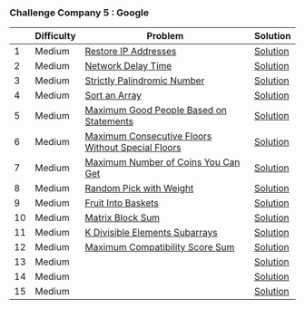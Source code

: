 ### Challenge Company 5 : Google

|  | Difficulty | Problem | Solution |
| --- | --- | --- | --- |
| 1 | Medium | [Restore IP Addresses](https://leetcode.com/problems/restore-ip-addresses/) | [Solution](https://github.com/uzma024/6companies30days/blob/main/Google/Restore_IP_Addresses.cpp)
| 2 | Medium | [Network Delay Time](https://leetcode.com/problems/network-delay-time/) | [Solution](https://github.com/uzma024/6companies30days/blob/main/Google/Network_Delay_Time.cpp)
| 3 | Medium | [Strictly Palindromic Number](https://leetcode.com/problems/strictly-palindromic-number/) | [Solution](https://github.com/uzma024/6companies30days/blob/main/Google/Strictly_Palindromic_Number.cpp)
| 4 | Medium | [Sort an Array](https://leetcode.com/problems/sort-an-array/) | [Solution](https://github.com/uzma024/6companies30days/blob/main/Google/Sort_an_Array.cpp)
| 5 | Medium | [Maximum Good People Based on Statements](https://leetcode.com/problems/maximum-good-people-based-on-statements/) | [Solution](https://github.com/uzma024/6companies30days/blob/main/Google/Maximum_Good_People_Based_on_Statements.cpp)
| 6 | Medium | [Maximum Consecutive Floors Without Special Floors](https://leetcode.com/problems/maximum-consecutive-floors-without-special-floors/) | [Solution](https://github.com/uzma024/6companies30days/blob/main/Google/Maximum_Consecutive_Floors_Without_Special_Floors.cpp)
| 7 | Medium | [Maximum Number of Coins You Can Get](https://leetcode.com/problems/maximum-number-of-coins-you-can-get/) | [Solution](https://github.com/uzma024/6companies30days/blob/main/Google/Maximum_Number_of_Coins_You_Can_Get.cpp)
| 8 | Medium | [Random Pick with Weight](https://leetcode.com/problems/random-pick-with-weight/) | [Solution](https://github.com/uzma024/6companies30days/blob/main/Google/Random_Pick_with_Weight.cpp)
| 9 | Medium | [Fruit Into Baskets](https://leetcode.com/problems/fruit-into-baskets/) | [Solution](https://github.com/uzma024/6companies30days/blob/main/Google/Fruit_Into_Baskets.cpp)
| 10 | Medium | [Matrix Block Sum](https://leetcode.com/problems/matrix-block-sum/) | [Solution](https://github.com/uzma024/6companies30days/blob/main/Google/Matrix_Block_Sum.cpp)
| 11 | Medium | [K Divisible Elements Subarrays](https://leetcode.com/problems/k-divisible-elements-subarrays/) | [Solution](https://github.com/uzma024/6companies30days/blob/main/Google/K_Divisible_Elements_Subarrays.cpp)
| 12 | Medium | [Maximum Compatibility Score Sum](https://leetcode.com/problems/maximum-compatibility-score-sum/) | [Solution](https://github.com/uzma024/6companies30days/blob/main/Google/Maximum_Compatibility_Score_Sum.cpp)
| 13 | Medium | []() | [Solution](https://github.com/uzma024/6companies30days/blob/main/Google/)
| 14 | Medium | []() | [Solution](https://github.com/uzma024/6companies30days/blob/main/Google/)
| 15 | Medium | []() | [Solution](https://github.com/uzma024/6companies30days/blob/main/Google/)
